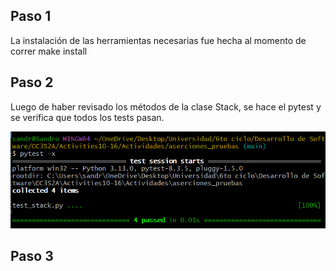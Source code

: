 ## Paso 1

La instalación de las herramientas necesarias fue hecha al momento de correr make install

## Paso 2

Luego de haber revisado los métodos de la clase Stack, se hace el pytest y se verifica que todos los tests pasan.

![](images/1.png)

## Paso 3